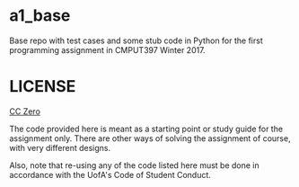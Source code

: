 # a1_base

Base repo with test cases and some stub code in Python for 
the first programming assignment in CMPUT397 Winter 2017.

# LICENSE

[CC Zero](https://wiki.creativecommons.org/wiki/Public_domain)

The code provided here is meant as a starting point or study
guide for the assignment only. There are other ways of 
solving the assignment of course, with very different designs.

Also, note that re-using any of the code listed here must be done
in accordance with the UofA's Code of Student Conduct.
